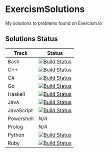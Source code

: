 # ExercismSolutions
My solutions to problems found on Exercism.io

## Solutions Status

| Track | Status |
| --- | --- |
| Bash | [![Build Status](https://travis-ci.com/cmccandless/ExercismSolutions-bash.svg?branch=master)](https://travis-ci.com/cmccandless/ExercismSolutions-bash) |
| C++ | [![Build Status](https://travis-ci.com/cmccandless/ExercismSolutions-cpp.svg?branch=master)](https://travis-ci.com/cmccandless/ExercismSolutions-cpp) |
| C# | [![Build Status](https://travis-ci.com/cmccandless/ExercismSolutions-csharp.svg?branch=master)](https://travis-ci.com/cmccandless/ExercismSolutions-csharp) |
| Go | [![Build Status](https://travis-ci.com/cmccandless/ExercismSolutions-go.svg?branch=master)](https://travis-ci.com/cmccandless/ExercismSolutions-go) |
| Haskell | [![Build Status](https://travis-ci.com/cmccandless/ExercismSolutions-haskell.svg?branch=master)](https://travis-ci.com/cmccandless/ExercismSolutions-haskell) |
| Java | [![Build Status](https://travis-ci.com/cmccandless/ExercismSolutions-java.svg?branch=master)](https://travis-ci.com/cmccandless/ExercismSolutions-java) |
| JavaScript | [![Build Status](https://travis-ci.com/cmccandless/ExercismSolutions-javascript.svg?branch=master)](https://travis-ci.com/cmccandless/ExercismSolutions-javascript) |
| Powershell | *N/A* |
| Prolog | *N/A* |
| Python | [![Build Status](https://travis-ci.com/cmccandless/ExercismSolutions-python.svg?branch=master)](https://travis-ci.com/cmccandless/ExercismSolutions-python) |
| Ruby | [![Build Status](https://travis-ci.com/cmccandless/ExercismSolutions-ruby.svg?branch=master)](https://travis-ci.com/cmccandless/ExercismSolutions-ruby) |
